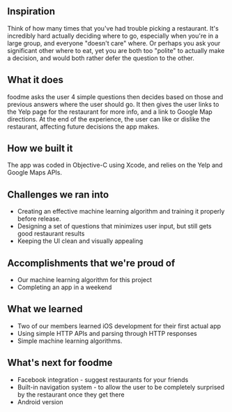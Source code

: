 ## Inspiration
Think of how many times that you've had trouble picking a restaurant. It's incredibly hard actually deciding where to go, especially when you're in a large group, and everyone "doesn't care" where. Or perhaps you ask your significant other where to eat, yet you are both too "polite" to actually make a decision, and would both rather defer the question to the other.

## What it does
foodme asks the user 4 simple questions then decides based on those and previous answers where the user should go. It then gives the user links to the Yelp page for the restaurant for more info, and a link to Google Map directions. At the end of the experience, the user can like or dislike the restaurant, affecting future decisions the app makes.

## How we built it
The app was coded in Objective-C using Xcode, and relies on the Yelp and Google Maps APIs. 

## Challenges we ran into
* Creating an effective machine learning algorithm and training it properly before release.
* Designing a set of questions that minimizes user input, but still gets good restaurant results
* Keeping the UI clean and visually appealing

## Accomplishments that we're proud of
* Our machine learning algorithm for this project
* Completing an app in a weekend

## What we learned
* Two of our members learned iOS development for their first actual app
* Using simple HTTP APIs and parsing through HTTP responses
* Simple machine learning algorithms.

## What's next for foodme
* Facebook integration - suggest restaurants for your friends
* Built-in navigation system - to allow the user to be completely surprised by the restaurant once they get there
* Android version
